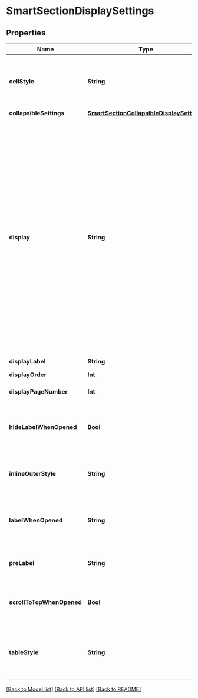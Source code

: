 # SmartSectionDisplaySettings

## Properties
Name | Type | Description | Notes
------------ | ------------- | ------------- | -------------
**cellStyle** | **String** | Specifies the valid CSS-formatted styles to use on responsive table cells. Only valid in display sections of &#x60;responsive_table&#x60; or &#x60;responsive_table_single_column&#x60; types. | [optional] 
**collapsibleSettings** | [**SmartSectionCollapsibleDisplaySettings**](SmartSectionCollapsibleDisplaySettings.md) |  | [optional] 
**display** | **String** | Indicates the display type. Must be one of the following enum values:  - **inline**: Leaves the HTML where it is in the document. This allows for adding a label or presenting on a separate page. - **collapsible**: The HTML in the section may be expanded or collapsed. By default, the section is expanded. - **collapsed**: The HTML in the section may be expanded or collapsed. By default, the section is collapsed. - **responsive_table**: Converts the section into a responsive table. Note that this style is applied only on HTML tables that fall within the &#x60;startAnchor&#x60; and &#x60;endAnchor&#x60; positions. - **responsive_table_single_column**: Converts the section into a responsive, single-column table. Note that this style is applied only on HTML tables that fall within the &#x60;startAnchor&#x60; and &#x60;endAnchor&#x60; positions. The table is converted to a single column in which each column becomes a row and is stacked. - **print_only**: Prevents this portion of the HTML from displaying in the responsive signing view. | [optional] 
**displayLabel** | **String** | The label for the display section. | [optional] 
**displayOrder** | **Int** | The position on the page where the display section appears. | [optional] 
**displayPageNumber** | **Int** | The number of the page on which the display section appears. | [optional] 
**hideLabelWhenOpened** | **Bool** | When **true**, the &#x60;displayLabel&#x60; is hidden when the display section is expanded and the display section is no longer collapsible. This property is valid only when the value of the &#x60;display&#x60; property is &#x60;collapsed&#x60;. | [optional] 
**inlineOuterStyle** | **String** | Specifies the valid CSS-formatted styles to use on inline display sections. This property is valid only when the value of the &#x60;display&#x60; property is &#x60;inline&#x60;. | [optional] 
**labelWhenOpened** | **String** | The label for the display section when it is expanded from a collapsed state. This label displays only on the first opening and is only valid with the value of the &#x60;display&#x60; property is &#x60;collapsed&#x60;. | [optional] 
**preLabel** | **String** | Enables you to add descriptive text that appears before a collapsed section or continue button. | [optional] 
**scrollToTopWhenOpened** | **Bool** | When **true** and the section is expanded, the position of the section close is scrolled to the top of the screen. This property is only valid when the value of the &#x60;display&#x60; property is &#x60;collapsed&#x60;. | [optional] 
**tableStyle** | **String** | Specifies the valid CSS-formatted styles to use on responsive tables. This property is valid only when the value of the &#x60;display&#x60; property is &#x60;responsive_table&#x60; or &#x60;responsive_table_single_column&#x60;. | [optional] 

[[Back to Model list]](../README.md#documentation-for-models) [[Back to API list]](../README.md#documentation-for-api-endpoints) [[Back to README]](../README.md)


